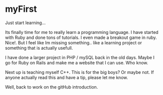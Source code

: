 # myFirst
Just start learning...

Its finally time for me to really learn a programming language. I have started with Ruby and done tons of tutorials. I even made a breakout game in ruby. Nice!. But I feel like Im missing something.. like a learning project or something that is actually usefull.

I have done a larger project in PHP / mySQL back in the old days. Maybe I go for Ruby on Rails and make me a website that I can use. Who know. 

Next up is teaching myself C++. This is for the big boys? Or maybe not. If anyone actually read this and have a tip, please let me know. 

Well, back to work on the gitHub introduction. 
